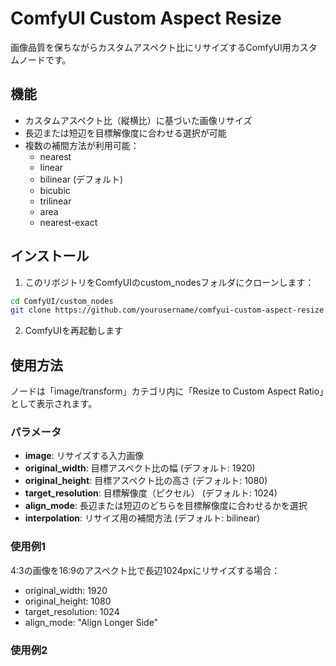 # ComfyUI Custom Aspect Resize

画像品質を保ちながらカスタムアスペクト比にリサイズするComfyUI用カスタムノードです。

## 機能

- カスタムアスペクト比（縦横比）に基づいた画像リサイズ
- 長辺または短辺を目標解像度に合わせる選択が可能
- 複数の補間方法が利用可能：
  - nearest
  - linear
  - bilinear (デフォルト)
  - bicubic
  - trilinear
  - area
  - nearest-exact

## インストール

1. このリポジトリをComfyUIのcustom_nodesフォルダにクローンします：
```bash
cd ComfyUI/custom_nodes
git clone https://github.com/yourusername/comfyui-custom-aspect-resize.git
```

2. ComfyUIを再起動します

## 使用方法

ノードは「image/transform」カテゴリ内に「Resize to Custom Aspect Ratio」として表示されます。

### パラメータ

- **image**: リサイズする入力画像
- **original_width**: 目標アスペクト比の幅 (デフォルト: 1920)
- **original_height**: 目標アスペクト比の高さ (デフォルト: 1080)
- **target_resolution**: 目標解像度（ピクセル） (デフォルト: 1024)
- **align_mode**: 長辺または短辺のどちらを目標解像度に合わせるかを選択
- **interpolation**: リサイズ用の補間方法 (デフォルト: bilinear)

### 使用例1

4:3の画像を16:9のアスペクト比で長辺1024pxにリサイズする場合：
- original_width: 1920
- original_height: 1080
- target_resolution: 1024
- align_mode: "Align Longer Side"

### 使用例2